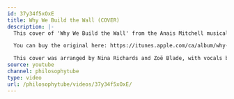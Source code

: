 ```yaml
---
id: 37y34f5xOxE
title: Why We Build the Wall (COVER)
description: |-
  This cover of 'Why We Build the Wall' from the Anais Mitchell musical 'Hadestown' was the credits music for my educational video on Steve Bannon: https://www.youtube.com/watch?v=wO6uD3c2qMo

  You can buy the original here: https://itunes.apple.com/ca/album/why-we-build-wall-ep-selections-from-hadestown-myth/1161029441

  This cover was arranged by Nina Richards and Zoë Blade, with vocals by Olly Thorn and Nina Richards
source: youtube
channel: philosophytube
type: video
url: /philosophytube/videos/37y34f5xOxE/
---
```

